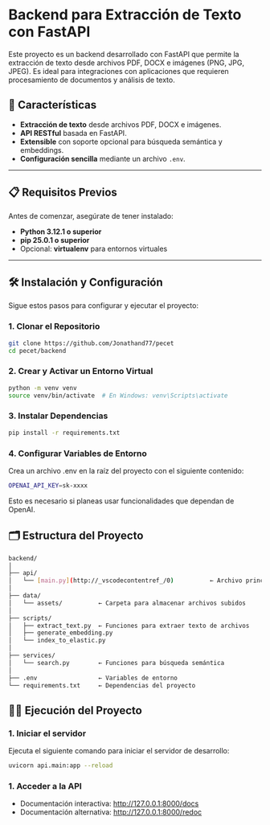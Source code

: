 # Backend para Extracción de Texto con FastAPI

Este proyecto es un backend desarrollado con FastAPI que permite la extracción de texto desde archivos PDF, DOCX e imágenes (PNG, JPG, JPEG). Es ideal para integraciones con aplicaciones que requieren procesamiento de documentos y análisis de texto.

## 🚀 Características

- **Extracción de texto** desde archivos PDF, DOCX e imágenes.
- **API RESTful** basada en FastAPI.
- **Extensible** con soporte opcional para búsqueda semántica y embeddings.
- **Configuración sencilla** mediante un archivo `.env`.

---

## 📋 Requisitos Previos

Antes de comenzar, asegúrate de tener instalado:

- **Python 3.12.1 o superior**
- **pip 25.0.1 o superior** 
- Opcional: **virtualenv** para entornos virtuales

---

## 🛠️ Instalación y Configuración

Sigue estos pasos para configurar y ejecutar el proyecto:

### 1. Clonar el Repositorio

```bash
git clone https://github.com/Jonathand77/pecet
cd pecet/backend
```

### 2. Crear y Activar un Entorno Virtual

```bash
python -m venv venv
source venv/bin/activate  # En Windows: venv\Scripts\activate
```

### 3. Instalar Dependencias

```bash
pip install -r requirements.txt
```

### 4. Configurar Variables de Entorno

Crea un archivo .env en la raíz del proyecto con el siguiente contenido:

```bash
OPENAI_API_KEY=sk-xxxx
```

Esto es necesario si planeas usar funcionalidades que dependan de OpenAI.

## 🗂️ Estructura del Proyecto

```bash
backend/
│
├── api/
│   └── [main.py](http://_vscodecontentref_/0)          ← Archivo principal de FastAPI
│
├── data/
│   └── assets/          ← Carpeta para almacenar archivos subidos
│
├── scripts/
│   ├── extract_text.py  ← Funciones para extraer texto de archivos
│   ├── generate_embedding.py
│   └── index_to_elastic.py
│
├── services/
│   └── search.py        ← Funciones para búsqueda semántica
│
├── .env                 ← Variables de entorno
└── requirements.txt     ← Dependencias del proyecto
```

## 🏃‍♂️ Ejecución del Proyecto

### 1. Iniciar el servidor

Ejecuta el siguiente comando para iniciar el servidor de desarrollo:

```bash
uvicorn api.main:app --reload
```

### 1. Acceder a la API

- Documentación interactiva: http://127.0.0.1:8000/docs
- Documentación alternativa: http://127.0.0.1:8000/redoc